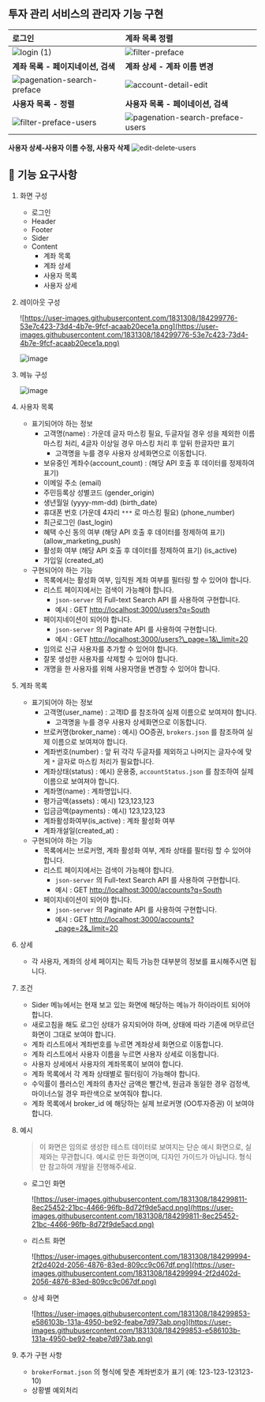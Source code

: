 ## 투자 관리 서비스의 관리자 기능 구현

로그인|계좌 목록 정렬
:-|:-
![login (1)](https://user-images.githubusercontent.com/102936206/202605000-8e583df3-1ba7-41be-8f4a-f8ac786c748d.gif)|![filter-preface](https://user-images.githubusercontent.com/102936206/202604777-a30ca0b6-2888-492d-94f6-7dd1dcd25df0.gif)
**계좌 목록 - 페이지네이션, 검색**|**계좌 상세 - 계좌 이름 변경**
![pagenation-search-preface](https://user-images.githubusercontent.com/102936206/202605337-29486e7b-4b35-406d-86ff-f6c677b381a2.gif)|![account-detail-edit](https://user-images.githubusercontent.com/102936206/202609424-e088fcdc-3e03-465f-a14f-42ad8fa95f82.gif)
**사용자 목록 - 정렬**|**사용자 목록 - 페이네이션, 검색**
![filter-preface-users](https://user-images.githubusercontent.com/102936206/202605368-fbcc6265-5edc-4103-a2b7-0812301860f9.gif)|![pagenation-search-preface-users](https://user-images.githubusercontent.com/102936206/202605419-b43de6ff-3648-440d-abb4-d66899a93cd0.gif)
**사용자 상세-사용자 이름 수정, 사용자 삭제**
![edit-delete-users](https://user-images.githubusercontent.com/102936206/202605488-42fb6793-ebca-4500-b2ec-5d0c69d84f0a.gif)
<br>

## 🚀 기능 요구사항
1. 화면 구성
    - 로그인
    - Header
    - Footer
    - Sider
    - Content
        - 계좌 목록
        - 계좌 상세
        - 사용자 목록
        - 사용자 상세
2. 레이아웃 구성
    
    ![https://user-images.githubusercontent.com/1831308/184299776-53e7c423-73d4-4b7e-9fcf-acaab20ece1a.png](https://user-images.githubusercontent.com/1831308/184299776-53e7c423-73d4-4b7e-9fcf-acaab20ece1a.png)
    
    ![image](https://user-images.githubusercontent.com/73919235/204838842-74e8ddbd-7289-4f43-bf3d-5bbc907d1f80.png)

3. 메뉴 구성
    
    ![image](https://user-images.githubusercontent.com/73919235/204838991-f438d07f-dba9-4e82-bf42-b4e7e2dc1bc9.png)
    
4. 사용자 목록
    - 표기되어야 하는 정보
        - 고객명(name) : 가운데 글자 마스킹 필요, 두글자일 경우 성을 제외한 이름 마스킹 처리, 4글자 이상일 경우 마스킹 처리 후 앞뒤 한글자만 표기
            - 고객명을 누를 경우 사용자 상세화면으로 이동합니다.
        - 보유중인 계좌수(account_count) : (해당 API 호출 후 데이터를 정제하여 표기)
        - 이메일 주소 (email)
        - 주민등록상 성별코드 (gender_origin)
        - 생년월일 (yyyy-mm-dd) (birth_date)
        - 휴대폰 번호 (가운데 4자리 `***` 로 마스킹 필요) (phone_number)
        - 최근로그인 (last_login)
        - 혜택 수신 동의 여부 (해당 API 호출 후 데이터를 정제하여 표기) (allow_marketing_push)
        - 활성화 여부 (해당 API 호출 후 데이터를 정제하여 표기) (is_active)
        - 가입일 (created_at)
    - 구현되어야 하는 기능
        - 목록에서는 활성화 여부, 임직원 계좌 여부를 필터링 할 수 있어야 합니다.
        - 리스트 페이지에서는 검색이 가능해야 합니다.
            - `json-server` 의 Full-text Search API 를 사용하여 구현합니다.
            - 예시 : GET [http://localhost:3000/users?q=South](http://localhost:3000/users?q=South)
        - 페이지네이션이 되어야 합니다.
            - `json-server` 의 Paginate API 를 사용하여 구현합니다.
            - 예시 : GET [http://localhost:3000/users?\\_page=1&\\_limit=20](http://localhost:3000/users?%5C%5C_page=1&%5C%5C_limit=20)
        - 임의로 신규 사용자를 추가할 수 있어야 합니다.
        - 잘못 생성한 사용자를 삭제할 수 있어야 합니다.
        - 개명을 한 사용자를 위해 사용자명을 변경할 수 있어야 합니다.
5. 계좌 목록
    - 표기되어야 하는 정보
        - 고객명(user_name) : 고객ID 를 참조하여 실제 이름으로 보여져야 합니다.
            - 고객명을 누를 경우 사용자 상세화면으로 이동합니다.
        - 브로커명(broker_name) : 예시) OO증권, `brokers.json` 를 참조하여 실제 이름으로 보여져야 합니다.
        - 계좌번호(number) : 앞 뒤 각각 두글자를 제외하고 나머지는 글자수에 맞게 `*` 글자로 마스킹 처리가 필요합니다.
        - 계좌상태(status) : 예시) 운용중, `accountStatus.json` 를 참조하여 실제 이름으로 보여져야 합니다.
        - 계좌명(name) : 계좌명입니다.
        - 평가금액(assets) : 예시) 123,123,123
        - 입금금액(payments) : 예시) 123,123,123
        - 계좌활성화여부(is_active) : 계좌 활성화 여부
        - 계좌개설일(created_at) :
    - 구현되어야 하는 기능
        - 목록에서는 브로커명, 계좌 활성화 여부, 계좌 상태를 필터링 할 수 있어야 합니다.
        - 리스트 페이지에서는 검색이 가능해야 합니다.
            - `json-server` 의 Full-text Search API 를 사용하여 구현합니다.
            - 예시 : GET [http://localhost:3000/accounts?q=South](http://localhost:3000/accounts?q=South)
        - 페이지네이션이 되어야 합니다.
            - `json-server` 의 Paginate API 를 사용하여 구현합니다.
            - 예시 : GET [http://localhost:3000/accounts?_page=2&_limit=20](http://localhost:3000/accounts?%5C%5C_page=2&%5C%5C_limit=20)
6. 상세
    - 각 사용자, 계좌의 상세 페이지는 획득 가능한 대부분의 정보를 표시해주시면 됩니다.
7. 조건
    - Sider 메뉴에서는 현재 보고 있는 화면에 해당하는 메뉴가 하이라이트 되어야 합니다.
    - 새로고침을 해도 로그인 상태가 유지되어야 하며, 상태에 따라 기존에 머무르던 화면이 그대로 보여야 합니다.
    - 계좌 리스트에서 계좌번호를 누르면 계좌상세 화면으로 이동합니다.
    - 계좌 리스트에서 사용자 이름을 누르면 사용자 상세로 이동합니다.
    - 사용자 상세에서 사용자의 계좌목록이 보여야 합니다.
    - 계좌 목록에서 각 계좌 상태별로 필터링이 가능해야 합니다.
    - 수익률이 플러스인 계좌의 총자산 금액은 빨간색, 원금과 동일한 경우 검정색, 마이너스일 경우 파란색으로 보여줘야 합니다.
    - 계좌 목록에서 broker_id 에 해당하는 실제 브로커명 (OO투자증권) 이 보여야 합니다.
8. 예시
    
    > 이 화면은 임의로 생성한 테스트 데이터로 보여지는 단순 예시 화면으로, 실제와는 무관합니다. 
    예시로 만든 화면이며, 디자인 가이드가 아닙니다. 형식만 참고하여 개발을 진행해주세요.
    > 
    - 로그인 화면
        
        ![https://user-images.githubusercontent.com/1831308/184299811-8ec25452-21bc-4466-96fb-8d72f9de5acd.png](https://user-images.githubusercontent.com/1831308/184299811-8ec25452-21bc-4466-96fb-8d72f9de5acd.png)
        
    - 리스트 화면
        
        ![https://user-images.githubusercontent.com/1831308/184299994-2f2d402d-2056-4876-83ed-809cc9c067df.png](https://user-images.githubusercontent.com/1831308/184299994-2f2d402d-2056-4876-83ed-809cc9c067df.png)
        
    - 상세 화면
        
        ![https://user-images.githubusercontent.com/1831308/184299853-e586103b-131a-4950-be92-feabe7d973ab.png](https://user-images.githubusercontent.com/1831308/184299853-e586103b-131a-4950-be92-feabe7d973ab.png)
        
9. 추가 구현 사항
    - `brokerFormat.json` 의 형식에 맞춘 계좌번호가 표기 (예: 123-123-123123-10)
    - 상황별 예외처리

